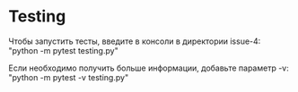 # Testing
Чтобы запустить тесты, введите в консоли в директории issue-4:  
"python -m pytest testing.py"

Если необходимо получить больше информации, добавьте параметр -v:  
"python -m pytest -v testing.py"
